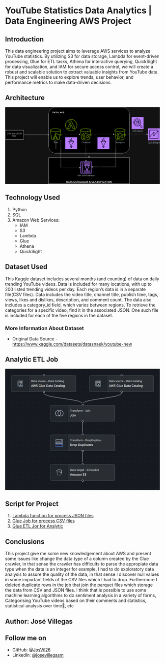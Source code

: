 # YouTube Statistics Data Analytics | Data Engineering AWS Project

## Introduction
This data engineering project aims to leverage AWS services to analyze YouTube statistics. By utilizing S3 for data storage, Lambda for event-driven processing, Glue for ETL tasks, Athena for interactive querying, QuickSight for data visualization, and IAM for secure access control, we will create a robust and scalable solution to extract valuable insights from YouTube data. This project will enable us to explore trends, user behavior, and performance metrics to make data-driven decisions.

## Architecture
![Project Architecture](Youtube.drawio.png)

## Technology Used
1. Python
2. SQL
3. Amazon Web Services:
    - IAM
    - S3
    - Lambda
    - Glue
    - Athena
    - QuickSight

## Dataset Used
This Kaggle dataset includes several months (and counting) of data on daily trending YouTube videos. Data is included for many locations, with up to 200 listed trending videos per day. Each region’s data is in a separate file(CSV files). Data includes the video title, channel title, publish time, tags, views, likes and dislikes, description, and comment count. The data also includes a category_id field, which varies between regions. To retrieve the categories for a specific video, find it in the associated JSON. One such file is included for each of the five regions in the dataset.

### More Information About Dataset
- Original Data Source - https://www.kaggle.com/datasets/datasnaek/youtube-new

## Analytic ETL Job
![ETL Job](ETL%20Analytics.png)

## Script for Project
1. [Lambda function for process JSON files](lambda_function.py)
2. [Glue Job for process CSV files](csv_to_parquet.py)
3. [Glue ETL Jor for Analytic](youtube-project-parquet-analytics-version.py)

## Conclusions
This project give me some new knowledgement about AWS and present some issues like change the data type of a column created by the Glue crawler, in that sense the crawler has difficults to parse the appropiate data type when the data is an integer for example, I had to do exploratory data analysis to assure the quality of the data, in that sense I discover null values in some important fields of the CSV files which I had to drop. Furthermore I deleted duplicate rows in the job that join the parquet files which storage the data from CSV and JSON files. I think that is possible to use some machine learning algorithms to do sentiment analysis in a variety of forms, Categorising YouTube videos based on their comments and statistics, statistical analysis over time, etc

## Author: José Villegas

## Follow me on
- GitHub: [@JosVil26](https://github.com/JosVil26)
- LinkedIn: [@josevillegasm](https://www.linkedin.com/in/josevillegasm/)

